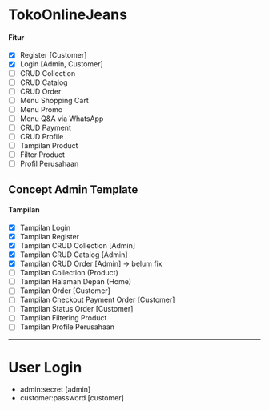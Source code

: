 # TokoOnlineJeans
#### Fitur
- [x] Register [Customer] 
- [x] Login [Admin, Customer]
- [ ] CRUD Collection
- [ ] CRUD Catalog 
- [ ] CRUD Order
- [ ] Menu Shopping Cart
- [ ] Menu Promo 
- [ ] Menu Q&A via WhatsApp
- [ ] CRUD Payment
- [ ] CRUD Profile
- [ ] Tampilan Product
- [ ] Filter Product
- [ ] Profil Perusahaan

## Concept Admin Template
#### Tampilan
 - [x] Tampilan Login
 - [x] Tampilan Register 
 - [x] Tampilan CRUD Collection [Admin]
 - [x] Tampilan CRUD Catalog [Admin]
 - [x] Tampilan CRUD Order [Admin] -> belum fix
 - [ ] Tampilan Collection (Product) 
 - [ ] Tampilan Halaman Depan (Home)
 - [ ] Tampilan Order [Customer]
 - [ ] Tampilan Checkout Payment Order [Customer]
 - [ ] Tampilan Status Order [Customer]
 - [ ] Tampilan Filtering Product
 - [ ] Tampilan Profile Perusahaan 

-------------
# User Login
- admin:secret [admin]
- customer:password [customer]
